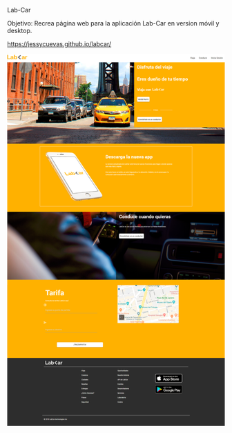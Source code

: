 Lab-Car

 Objetivo: Recrea página web para la aplicación Lab-Car en version móvil y desktop.

 https://jessycuevas.github.io/labcar/


![readme-1.png](assets/images/readme-1.png)


